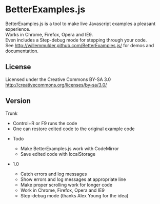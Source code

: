 BetterExamples.js
============

BetterExamples.js is a tool to make live Javascript examples a pleasant experience.  
Works in Chrome, Firefox, Opera and IE9.  
Even includes a Step-debug mode for stepping through your code.  
See http://willemmulder.github.com/BetterExamples.js/ for demos and documentation.  

License
----------------
Licensed under the Creative Commons BY-SA 3.0  
http://creativecommons.org/licenses/by-sa/3.0/

Version
-----------------
Trunk  
  + Control+R or F9 runs the code  
  + One can restore edited code to the original example code  
  
* Todo
  * Make BetterExamples.js work with CodeMirror  
  * Save edited code with localStorage  
  
* 1.0  
  + Catch errors and log messages  
  + Show errors and log messages at appropriate line  
  + Make proper scrolling work for longer code
  + Work in Chrome, Firefox, Opera and IE9  
  + Step-debug mode (thanks Alex Young for the idea)
